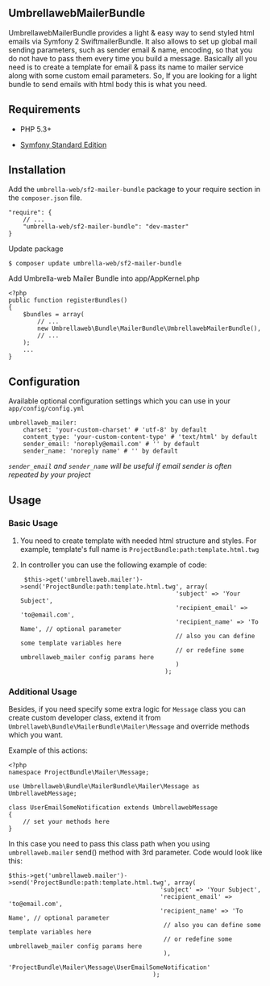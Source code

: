 ## UmbrellawebMailerBundle

UmbrellawebMailerBundle provides a light & easy way to send styled html emails via  Symfony 2 SwiftmailerBundle. 
It also allows to set up global mail sending parameters, such as sender email & name, encoding, so that you do not have to pass them every time you build a message. 
Basically all you need is to create a template for email & pass its name to mailer service along with some custom email parameters.
So, If you are looking for a light bundle to send emails with html body this is what you need.

## Requirements

* PHP 5.3+

* [Symfony Standard Edition](https://github.com/symfony/symfony-standard)

## Installation

Add the ``umbrella-web/sf2-mailer-bundle`` package to your require section in the ``composer.json`` file.

    "require": {
        // ...
        "umbrella-web/sf2-mailer-bundle": "dev-master"
    }

Update package

    $ composer update umbrella-web/sf2-mailer-bundle

Add Umbrella-web Mailer Bundle into app/AppKernel.php

    <?php
    public function registerBundles()
    {
        $bundles = array(
            // ...
            new Umbrellaweb\Bundle\MailerBundle\UmbrellawebMailerBundle(),
            // ...
        );
        ...
    }

## Configuration 

Available optional configuration settings which you can use in your ``app/config/config.yml``

    umbrellaweb_mailer:
        charset: 'your-custom-charset' # 'utf-8' by default
        content_type: 'your-custom-content-type' # 'text/html' by default
        sender_email: 'noreply@email.com' # '' by default
        sender_name: 'noreply name' # '' by default

*``sender_email`` and  ``sender_name`` will be useful if email sender is often repeated by your project*

## Usage 

### Basic Usage

1. You need to create template with needed html structure and styles. For example, template's full name is ``ProjectBundle:path:template.html.twg``

2. In controller you can use the following example of code:
 
        $this->get('umbrellaweb.mailer')->send('ProjectBundle:path:template.html.twg', array(
                                                  'subject' => 'Your Subject',
                                                  'recipient_email' => 'to@email.com',
                                                  'recipient_name' => 'To Name', // optional parameter
                                                  // also you can define some template variables here
                                                  // or redefine some umbrellaweb_mailer config params here
                                                  )
                                               );

### Additional Usage

Besides, if you need specify some extra logic for ``Message`` class you can create custom developer class, extend it from ``Umbrellaweb\Bundle\MailerBundle\Mailer\Message`` 
and override methods which you want.

Example of this actions:

    <?php
    namespace ProjectBundle\Mailer\Message;

    use Umbrellaweb\Bundle\MailerBundle\Mailer\Message as UmbrellawebMessage;

    class UserEmailSomeNotification extends UmbrellawebMessage 
    {
        // set your methods here
    }

In this case you need to pass this class path when you using ``umbrellaweb.mailer`` send() method with 3rd parameter. Сode would look like this:

    $this->get('umbrellaweb.mailer')->send('ProjectBundle:path:template.html.twg', array(
                                              'subject' => 'Your Subject',
                                              'recipient_email' => 'to@email.com',
                                              'recipient_name' => 'To Name', // optional parameter
                                               // also you can define some template variables here
                                               // or redefine some umbrellaweb_mailer config params here
                                               ),
                                            'ProjectBundle\Mailer\Message\UserEmailSomeNotification'
                                            );
